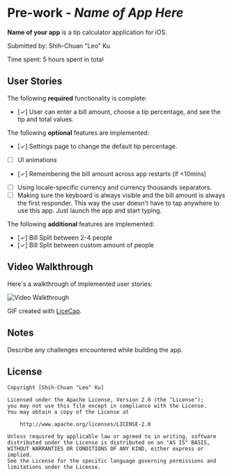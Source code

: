 # Pre-work - *Name of App Here*

**Name of your app** is a tip calculator application for iOS.

Submitted by: Shih-Chuan "Leo" Ku

Time spent: 5 hours spent in total

## User Stories

The following **required** functionality is complete:

* [✓] User can enter a bill amount, choose a tip percentage, and see the tip and total values.

The following **optional** features are implemented:
* [✓] Settings page to change the default tip percentage.
* [ ] UI animations
* [✓] Remembering the bill amount across app restarts (if <10mins)
* [ ] Using locale-specific currency and currency thousands separators.
* [ ] Making sure the keyboard is always visible and the bill amount is always the first responder. This way the user doesn't have to tap anywhere to use this app. Just launch the app and start typing.

The following **additional** features are implemented:

- [✓] Bill Split between 2-4 people
- [✓] Bill Split between custom amount of people


## Video Walkthrough

Here's a walkthrough of implemented user stories:

<img src='https://i.imgur.com/w47EkTO.gif' title='Video Walkthrough' width='' alt='Video Walkthrough' />

GIF created with [LiceCap](http://www.cockos.com/licecap/).

## Notes

Describe any challenges encountered while building the app.

## License

    Copyright [Shih-Chuan "Leo" Ku]

    Licensed under the Apache License, Version 2.0 (the "License");
    you may not use this file except in compliance with the License.
    You may obtain a copy of the License at

        http://www.apache.org/licenses/LICENSE-2.0

    Unless required by applicable law or agreed to in writing, software
    distributed under the License is distributed on an "AS IS" BASIS,
    WITHOUT WARRANTIES OR CONDITIONS OF ANY KIND, either express or implied.
    See the License for the specific language governing permissions and
    limitations under the License.
